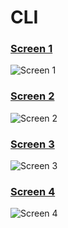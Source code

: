 # CLI
### [Screen 1](https://i.ibb.co/ZdJgzs2/Screen-1.png)
![Screen 1](https://i.ibb.co/ZdJgzs2/Screen-1.png)
### [Screen 2](https://i.ibb.co/NTgMJMF/Screen-2.png)
![Screen 2](https://i.ibb.co/NTgMJMF/Screen-2.png)
### [Screen 3](https://i.ibb.co/VmcRRvd/Screen-3.png)
![Screen 3](https://i.ibb.co/VmcRRvd/Screen-3.png)
### [Screen 4](https://i.ibb.co/0ynDh3W/Screen-4.png)
![Screen 4](https://i.ibb.co/0ynDh3W/Screen-4.png)
